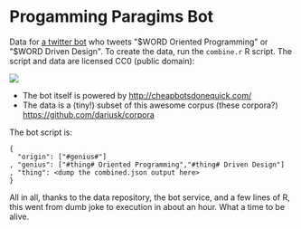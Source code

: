 # Progamming Paragims Bot

Data for [a twitter bot](https://twitter.com/_PPBot) who tweets "$WORD Oriented Programming" or "$WORD Driven Design".  To create the data, run the `combine.r` R script.  The script and data are licensed CC0 (public domain):

<a href="http://creativecommons.org/publicdomain/zero/1.0/"><img src="http://i.creativecommons.org/p/zero/1.0/88x31.png"></a>

* The bot itself is powered by  http://cheapbotsdonequick.com/
* The data is a (tiny!) subset of this awesome corpus (these corpora?) https://github.com/dariusk/corpora

The bot script is:

```
{
  "origin": ["#genius#"]
, "genius": ["#thing# Oriented Programming","#thing# Driven Design"]
, "thing": <dump the combined.json output here>
}
```

All in all, thanks to the data repository, the bot service, and a few lines of R, this went from dumb joke to execution in about an hour.  What a time to be alive.
